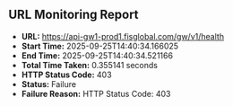 ## URL Monitoring Report

- **URL:** https://api-gw1-prod1.fisglobal.com/gw/v1/health
- **Start Time:** 2025-09-25T14:40:34.166025
- **End Time:** 2025-09-25T14:40:34.521166
- **Total Time Taken:** 0.355141 seconds
- **HTTP Status Code:** 403
- **Status:** Failure
- **Failure Reason:** HTTP Status Code: 403
